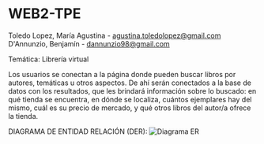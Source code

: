 # WEB2-TPE
Toledo Lopez, María Agustina - agustina.toledolopez@gmail.com
D'Annunzio, Benjamín - dannunzio98@gmail.com

Temática: Librería virtual

Los usuarios se conectan a la página donde pueden buscar libros por autores, temáticas u otros aspectos. De ahí serán conectados a la base de datos con los resultados, que les brindará información sobre lo buscado: en qué tienda se encuentra, en dónde se localiza, cuántos ejemplares hay del mismo, cuál es su precio de mercado, y qué otros libros del autor/a ofrece la tienda.

DIAGRAMA DE ENTIDAD RELACIÓN (DER):
![Diagrama ER](https://github.com/Benjamin2710/WEB2-TPE/assets/143549252/06b9efe3-fa55-427a-baf1-7621bb98e97d)
